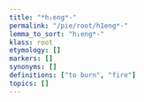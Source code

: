 ```yaml
---
title: "*h₁engʷ-"
permalink: "/pie/root/h1engʷ-"
lemma_to_sort: "h₁engʷ-"
klass: root
etymology: []
markers: []
synonyms: []
definitions: ["to burn", "fire"]
topics: []
---
```

